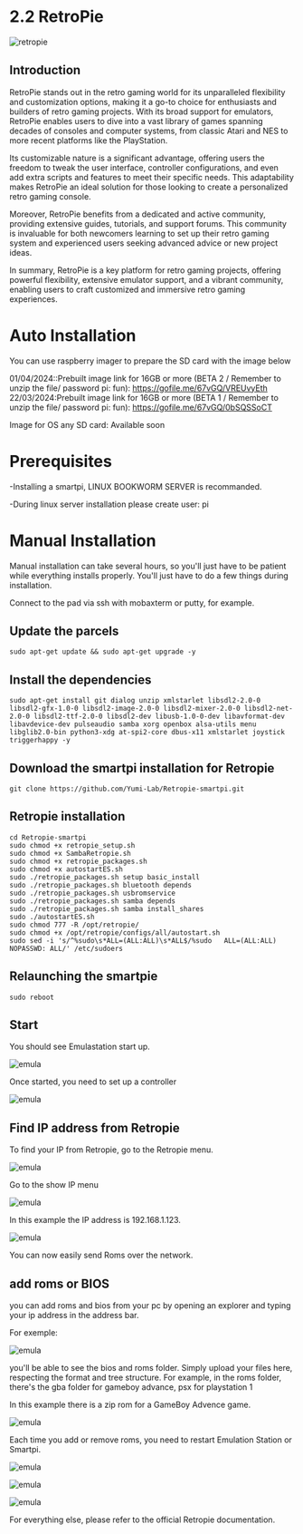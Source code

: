 # 2.2 RetroPie
![retropie](/img/SmartPi/Retro_Gaming/RetroPieWebsiteLogo.png)
## Introduction
RetroPie stands out in the retro gaming world for its unparalleled flexibility and customization options, making it a go-to choice for enthusiasts and builders of retro gaming projects. With its broad support for emulators, RetroPie enables users to dive into a vast library of games spanning decades of consoles and computer systems, from classic Atari and NES to more recent platforms like the PlayStation.

Its customizable nature is a significant advantage, offering users the freedom to tweak the user interface, controller configurations, and even add extra scripts and features to meet their specific needs. This adaptability makes RetroPie an ideal solution for those looking to create a personalized retro gaming console.

Moreover, RetroPie benefits from a dedicated and active community, providing extensive guides, tutorials, and support forums. This community is invaluable for both newcomers learning to set up their retro gaming system and experienced users seeking advanced advice or new project ideas.

In summary, RetroPie is a key platform for retro gaming projects, offering powerful flexibility, extensive emulator support, and a vibrant community, enabling users to craft customized and immersive retro gaming experiences.

# Auto Installation

You can use raspberry imager to prepare the SD card with the image below

01/04/2024::Prebuilt image link for 16GB or more (BETA 2 / Remember to unzip the file/ password pi: fun): https://gofile.me/67vGQ/VREUvyEth 
22/03/2024:Prebuilt image link for 16GB or more (BETA 1 / Remember to unzip the file/ password pi: fun): https://gofile.me/67vGQ/0bSQSSoCT

Image for OS any SD card: Available soon


# Prerequisites

-Installing a smartpi, LINUX BOOKWORM SERVER is recommanded.  

-During linux server installation please create user: pi 

# Manual Installation

Manual installation can take several hours, so you'll just have to be patient while everything installs properly. You'll just have to do a few things during installation.

Connect to the pad via ssh with mobaxterm or putty, for example.

## Update the parcels

```
sudo apt-get update && sudo apt-get upgrade -y
```

## Install the dependencies

```
sudo apt-get install git dialog unzip xmlstarlet libsdl2-2.0-0 libsdl2-gfx-1.0-0 libsdl2-image-2.0-0 libsdl2-mixer-2.0-0 libsdl2-net-2.0-0 libsdl2-ttf-2.0-0 libsdl2-dev libusb-1.0-0-dev libavformat-dev libavdevice-dev pulseaudio samba xorg openbox alsa-utils menu libglib2.0-bin python3-xdg at-spi2-core dbus-x11 xmlstarlet joystick triggerhappy -y
```

## Download the smartpi installation for Retropie

```
git clone https://github.com/Yumi-Lab/Retropie-smartpi.git
```

## Retropie installation

```
cd Retropie-smartpi
sudo chmod +x retropie_setup.sh
sudo chmod +x SambaRetropie.sh
sudo chmod +x retropie_packages.sh
sudo chmod +x autostartES.sh
sudo ./retropie_packages.sh setup basic_install
sudo ./retropie_packages.sh bluetooth depends
sudo ./retropie_packages.sh usbromservice
sudo ./retropie_packages.sh samba depends
sudo ./retropie_packages.sh samba install_shares
sudo ./autostartES.sh
sudo chmod 777 -R /opt/retropie/
sudo chmod +x /opt/retropie/configs/all/autostart.sh
sudo sed -i 's/^%sudo\s*ALL=(ALL:ALL)\s*ALL$/%sudo   ALL=(ALL:ALL) NOPASSWD: ALL/' /etc/sudoers

```

## Relaunching the smartpie

```
sudo reboot
```

## Start

You should see Emulastation start up.

![emula](/img/SmartPi/Retro_Gaming/bootemulastation.png)

Once started, you need to set up a controller

![emula](/img/SmartPi/Retro_Gaming/RetroPie-Reset-Controllers.png)


## Find IP address from Retropie

To find your IP from Retropie, go to the Retropie menu.

![emula](/img/SmartPi/Retro_Gaming/IP001.jpg)

Go to the show IP menu

![emula](/img/SmartPi/Retro_Gaming/IP002.jpg)

In this example the IP address is 192.168.1.123.

![emula](/img/SmartPi/Retro_Gaming/IP003.jpg)

You can now easily send Roms over the network.

## add roms or BIOS

you can add roms and bios from your pc by opening an explorer and typing your ip address in the address bar.

For exemple:

![emula](/img/SmartPi/Retro_Gaming/uncshare.png)

you'll be able to see the bios and roms folder. Simply upload your files here, respecting the format and tree structure.
For example, in the roms folder, there's the gba folder for gameboy advance, psx for playstation 1

In this example there is a zip rom for a GameBoy Advence game.

![emula](/img/SmartPi/Retro_Gaming/exemplegba.png)

Each time you add or remove roms, you need to restart Emulation Station or Smartpi.

![emula](/img/SmartPi/Retro_Gaming/gba1.jpg)

![emula](/img/SmartPi/Retro_Gaming/gba2.jpg)

![emula](/img/SmartPi/Retro_Gaming/gba3.jpg)


For everything else, please refer to the official Retropie documentation.


